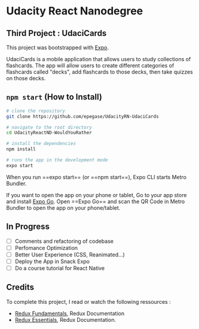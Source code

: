# Udacity React Nanodegree

## Third Project : UdaciCards

This project was bootstrapped with [Expo](https://docs.expo.dev/).

UdaciCards is a mobile application that allows users to study collections of flashcards.
The app will allow users to create different categories of flashcards called "decks", add flashcards to those decks, then take quizzes on those decks.

## `npm start` (How to Install)

```bash
# clone the repository
git clone https://github.com/epegase/UdacityRN-UdaciCards

# navigate to the root directory
cd UdacityReactND-WouldYouRather

# install the dependencies
npm install

# runs the app in the development mode
expo start
```

When you run ==expo start== (or ==npm start==), Expo CLI starts Metro Bundler.

If you want to open the app on your phone or tablet, Go to your app store and install [Expo Go](https://expo.dev/client). Open ==Expo Go== and scan the QR Code in Metro Bundler to open the app on your phone/tablet.

## In Progress

- [ ] Comments and refactoring of codebase
- [ ] Perfomance Optimization
- [ ] Better User Experience (CSS, Reanimated...)
- [ ] Deploy the App in Snack Expo
- [ ] Do a course tutorial for React Native

## Credits

To complete this project, I read or watch the following ressources :

- [Redux Fundamentals](https://redux.js.org/tutorials/fundamentals/part-1-overview), Redux Documentation
- [Redux Essentials](https://redux.js.org/tutorials/essentials/part-1-overview-concepts), Redux Documentation.

